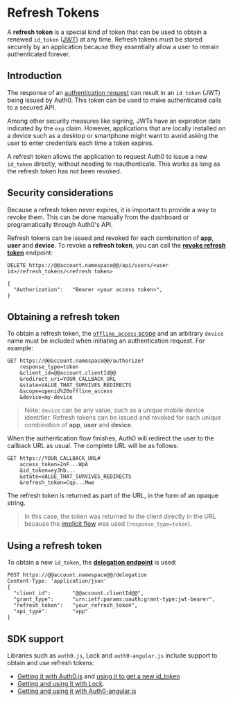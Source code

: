 # Refresh Tokens

A **refresh token** is a special kind of token that can be used to obtain a renewed `id_token` ([JWT](/jwt)) at any time.
Refresh tokens must be stored securely by an application because they essentially allow a user to remain authenticated forever.

## Introduction

The response of an [authentication request](/protocols) can result in an `id_token` (JWT) being issued by Auth0.
This token can be used to make authenticated calls to a secured API.

Among other security measures like signing, JWTs have an expiration date indicated by the `exp` claim.
However, applications that are locally installed on a device such as a desktop or smartphone might want to avoid asking the user to enter credentials each time a token expires.

A refresh token allows the application to request Auth0 to issue a new `id_token` directly, without needing to reauthenticate.
This works as long as the refresh token has not been revoked.

## Security considerations

Because a refresh token never expires, it is important to provide a way to revoke them.
This can be done manually from the dashboard or programatically through Auth0's API.

Refresh tokens can be issued and revoked for each combination of __app__, __user__ and __device__.
To revoke a __refresh token__, you can call the **[revoke refresh token](/api/v1#delete--api-users--user_id--refresh_tokens--refresh_token-)** endpoint:

```
DELETE https://@@account.namespace@@/api/users/<user id>/refresh_tokens/<refresh token>

{
  "Authorization":   "Bearer <your access token>",
}

```

## Obtaining a refresh token

To obtain a refresh token, the [`offline_access` scope](/scopes) and an arbitrary `device` name must be included when initiating an authentication request.
For example:
```
GET https://@@account.namespace@@/authorize?
    response_type=token
    &client_id=@@account.clientId@@
    &redirect_uri=YOUR_CALLBACK_URL
    &state=VALUE_THAT_SURVIVES_REDIRECTS
    &scope=openid%20offline_access
    &device=my-device
```

> Note: `device` can be any value, such as a unique mobile device identifier.
Refresh tokens can be issued and revoked for each unique combination of __app__, __user__ and __device__.

When the authentication flow finishes, Auth0 will redirect the user to the callback URL as usual.
The complete URL will be as follows:

```
GET https://YOUR_CALLBACK_URL#
    access_token=2nF...WpA
    &id_token=eyJhb...
    &state=VALUE_THAT_SURVIVES_REDIRECTS
    &refresh_token=Cqp...Mwe
```

The refresh token is returned as part of the URL, in the form of an opaque string.

> In this case, the token was returned to the client directly in the URL because the [implicit flow](/protocols#5) was used (`response_type=token`).

## Using a refresh token

To obtain a new `id_token`, the **[delegation endpoint](/auth-api#!#post--delegation)** is used:

```
POST https://@@account.namespace@@/delegation
Content-Type: 'application/json'
{
  "client_id":       "@@account.clientId@@",
  "grant_type":      "urn:ietf:params:oauth:grant-type:jwt-bearer",
  "refresh_token":   "your_refresh_token",
  "api_type":        "app"
}
```

## SDK support

Libraries such as `auth0.js`, Lock and `auth0-angular.js` include support to obtain and use refresh tokens:

* [Getting it with Auth0.js](https://github.com/auth0/auth0.js#login)  and [using it to get a new id_token](https://github.com/auth0/auth0.js#refresh-token)
* [Getting and using it with Lock](/libraries/lock/using-a-refresh-token).
* [Getting and using it with Auth0-angular.js](https://github.com/auth0/auth0-angular/blob/master/docs/refresh-token.md)
